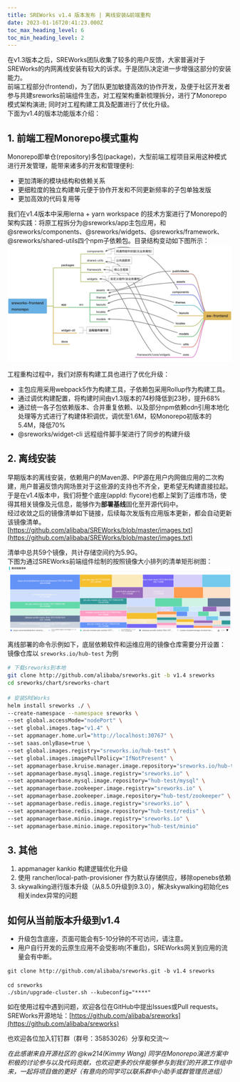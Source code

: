 ```yaml
---
title: SREWorks v1.4 版本发布 | 离线安装&前端重构
date: 2023-01-16T20:41:23.000Z
toc_max_heading_level: 6
toc_min_heading_level: 2
---
```


在v1.3版本之后，SREWorks团队收集了较多的用户反馈，大家普遍对于SREWorks的内网离线安装有较大的诉求。于是团队决定进一步增强这部分的安装能力。<br />前端工程部分(frontend)，为了团队更加敏捷高效的协作开发，及便于社区开发者参与共建sreworks前端组件生态，对工程架构重新梳理拆分，进行了Monorepo模式架构演进; 同时对工程构建工具及配置进行了优化升级。<br />下面为v1.4的版本功能版本介绍：
<a name="htUcL"></a>

## 1.  前端工程Monorepo模式重构
Monorepo即单仓(repository)多包(package)，大型前端工程项目采用这种模式进行开发管理，能带来诸多的开发和管理便利: 

- 更加清晰的模块结构和依赖关系
- 更细粒度的独立构建单元便于协作开发和不同更新频率的子包单独发版
- 更加高效的代码复用等

我们在v1.4版本中采用lerna + yarn workspace 的技术方案进行了Monorepo的架构实践：将原工程拆分为@sreworks/app主包应用，和@sreworks/components、@sreworks/widgets、@sreworks/framework、@sreworks/shared-utils四个npm子依赖包。目录结构变动如下图所示：<br />![](./pictures/1672728334513-1df917ac-4749-4bca-b267-d52bffaaee64.jpeg)

工程重构过程中，我们对原有构建工具也进行了优化升级：

- 主包应用采用webpack5作为构建工具，子依赖包采用Rollup作为构建工具。
- 通过调优构建配置，将构建时间由v1.3版本的74秒降低到23秒，提升68%
- 通过统一各子包依赖版本、合并重复依赖、以及部分npm依赖cdn引用本地化处理等方式进行了构建体积调优，调优至1.6M，较Monorepo初版本的5.4M，降低70%
- @sreworks/widget-cli 远程组件脚手架进行了同步的构建升级
<a name="pBGxK"></a>

## 2. 离线安装
早期版本的离线安装，依赖用户的Maven源、PIP源在用户内网做应用的二次构建，用户普遍反馈内网场景对于这些源的支持也不齐全，更希望无构建直接拉起。<br />于是在v1.4版本中，我们将整个底座(appId: flycore)也都上架到了运维市场，使得其相关镜像及元信息，能够作为**部署基线**固化至开源代码中。<br />经过收敛之后的镜像清单如下链接，后续每次发版有应用版本更新，都会自动更新该镜像清单。<br />[https://github.com/alibaba/SREWorks/blob/master/images.txt](https://github.com/alibaba/SREWorks/blob/master/images.txt)

清单中总共59个镜像，共计存储空间约为5.9G。<br />下图为通过SREWorks前端组件绘制的按照镜像大小排列的清单矩形树图：<br />![image.png](./pictures/1673901693556-d8c11160-2155-46ed-bd0a-993ddf8bfecf.png)

离线部署的命令示例如下，底层依赖软件和运维应用的镜像仓库需要分开设置：<br />镜像仓库以 `sreworks.io/hub-test` 为例
```bash
# 下载sreworks到本地
git clone http://github.com/alibaba/sreworks.git -b v1.4 sreworks
cd sreworks/chart/sreworks-chart

# 安装SREWorks
helm install sreworks ./ \
--create-namespace --namespace sreworks \
--set global.accessMode="nodePort" \
--set global.images.tag="v1.4" \
--set appmanager.home.url="http://localhost:30767" \
--set saas.onlyBase=true \
--set global.images.registry="sreworks.io/hub-test" \
--set global.images.imagePullPolicy="IfNotPresent" \
--set appmanagerbase.kruise.manager.image.repository="sreworks.io/hub-test/kruise-manager" \
--set appmanagerbase.mysql.image.registry="sreworks.io" \
--set appmanagerbase.mysql.image.repository="hub-test/mysql" \
--set appmanagerbase.zookeeper.image.registry="sreworks.io" \
--set appmanagerbase.zookeeper.image.repository="hub-test/zookeeper" \
--set appmanagerbase.redis.image.registry="sreworks.io" \
--set appmanagerbase.redis.image.repository="hub-test/redis" \
--set appmanagerbase.minio.image.registry="sreworks.io" \
--set appmanagerbase.minio.image.repository="hub-test/minio" 
```

<a name="mBbNq"></a>

## 3. 其他

1. appmanager kankio 构建逻辑优化升级
2. 使用 rancher/local-path-provisioner 作为默认存储供应，移除openebs依赖
3. skywalking进行版本升级（从8.5.0升级到9.3.0），解决skywalking初始化es相关index异常的问题
<a name="Of6ou"></a>

## 如何从当前版本升级到v1.4

- 升级包含底座，页面可能会有5-10分钟的不可访问，请注意。
- 用户自行开发的云原生应用不会受影响(不重启)，SREWorks网关到应用的流量会有中断。
```
git clone http://github.com/alibaba/sreworks.git -b v1.4 sreworks

cd sreworks
./sbin/upgrade-cluster.sh --kubeconfig="****"
```

如在使用过程中遇到问题，欢迎各位在GitHub中提出Issues或Pull requests。<br />SREWorks开源地址：[https://github.com/alibaba/sreworks](https://github.com/alibaba/sreworks)

也欢迎各位加入钉钉群（群号：35853026）分享和交流～

_在此感谢来自开源社区的 @kw214(Kimmy Wang) 同学在Monorepo演进方案中积极的讨论参与以及代码贡献，也欢迎更多的伙伴能够参与到我们的开源工作组中来，一起将项目做的更好（有意向的同学可以联系群中小助手或群管理员进组）_



